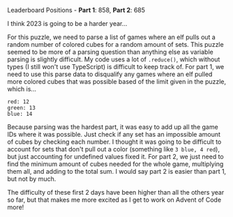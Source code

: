Leaderboard Positions - **Part 1**: 858, **Part 2**: 685

I think 2023 is going to be a harder year...

For this puzzle, we need to parse a list of games where an elf pulls out a random number of colored cubes for a random amount of sets. This puzzle seemed to be more of a parsing question than anything else as variable parsing is slightly difficult. My code uses a lot of `.reduce()`, which without types (I still won't use TypeScript) is difficult to keep track of. For part 1, we need to use this parse data to disqualify any games where an elf pulled more colored cubes that was possible based of the limit given in the puzzle, which is...

```
red: 12
green: 13
blue: 14
```

Because parsing was the hardest part, it was easy to add up all the game IDs where it was possible. Just check if any set has an impossible amount of cubes by checking each number. I thought it was going to be difficult to account for sets that don't pull out a color (something like `3 blue, 4 red`), but just accounting for undefined values fixed it. For part 2, we just need to find the minimum amount of cubes needed for the whole game, multiplying them all, and adding to the total sum. I would say part 2 is easier than part 1, but not by much.

The difficulty of these first 2 days have been higher than all the others year so far, but that makes me more excited as I get to work on Advent of Code more!